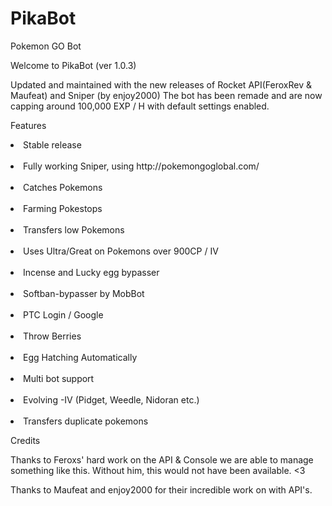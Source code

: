 # PikaBot
Pokemon GO Bot

Welcome to PikaBot (ver 1.0.3)

Updated and maintained with the new releases of Rocket API(FeroxRev & Maufeat) and Sniper (by enjoy2000)
The bot has been remade and are now capping around 100,000 EXP / H with default settings enabled.

Features<br>
<li>Stable release</li><br>
<li>Fully working Sniper, using http://pokemongoglobal.com/</li><br>
<li>Catches Pokemons</li><br>
<li>Farming Pokestops</li><br>
<li>Transfers low Pokemons</li><br>
<li>Uses Ultra/Great on Pokemons over 900CP / IV</li><br>
<li>Incense and Lucky egg bypasser</li><br>
<li>Softban-bypasser by MobBot</li><br>
<li>PTC Login / Google</li><br>
<li>Throw Berries</li><br>
<li>Egg Hatching Automatically</li><br>
<li>Multi bot support</li><br>
<li>Evolving -IV (Pidget, Weedle, Nidoran etc.)</li><br>
<li>Transfers duplicate pokemons</li>


Credits


Thanks to Feroxs' hard work on the API & Console we are able to manage something like this.
Without him, this would not have been available. <3

Thanks to Maufeat and enjoy2000 for their incredible work on with API's.
